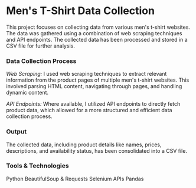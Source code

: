 # Men's T-Shirt Data Collection
This project focuses on collecting data from various men's t-shirt websites. The data was gathered using a combination of web scraping techniques and API endpoints. The collected data has been processed and stored in a CSV file for further analysis.

### Data Collection Process
*Web Scraping:* I used web scraping techniques to extract relevant information from the product pages of multiple men's t-shirt websites. This involved parsing HTML content, navigating through pages, and handling dynamic content.

*API Endpoints:* Where available, I utilized API endpoints to directly fetch product data, which allowed for a more structured and efficient data collection process.

### Output
The collected data, including product details like names, prices, descriptions, and availability status, has been consolidated into a CSV file. 


### Tools & Technologies
Python
BeautifulSoup & Requests
Selenium
APIs
Pandas